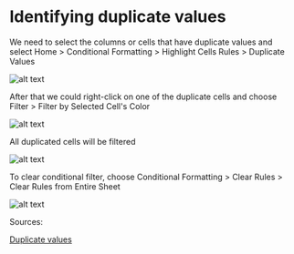 # Identifying duplicate values

We need to select the columns or cells that have duplicate values and select Home > Conditional Formatting > Highlight Cells Rules > Duplicate Values

![alt text][img1]

After that we could right-click on one of the duplicate cells and choose Filter > Filter by Selected Cell's Color

![alt text][img2]

All duplicated cells will be filtered

![alt text][img3]

To clear conditional filter, choose Conditional Formatting > Clear Rules > Clear Rules from Entire Sheet

![alt text][img4]

Sources:

[Duplicate values](https://www.accountingweb.com/technology/excel/identifying-duplicate-values-in-an-excel-list)

[img1]: https://github.com/campelo/documentation-dev.to/blob/master/excel/identifying-duplicate-values/assets/img1.png "Image 1" 
[img2]: https://github.com/campelo/documentation-dev.to/blob/master/excel/identifying-duplicate-values/assets/img2.png "Image 2" 
[img3]: https://github.com/campelo/documentation-dev.to/blob/master/excel/identifying-duplicate-values/assets/img3.png "Image 3" 
[img4]: https://github.com/campelo/documentation-dev.to/blob/master/excel/identifying-duplicate-values/assets/img4.png "Image 4" 